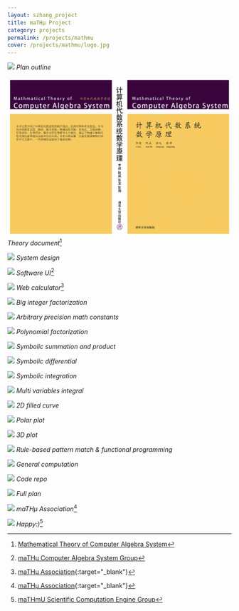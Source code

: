 ```yaml
---
layout: szhang_project
title: maTHμ Project
category: projects
permalink: /projects/mathmu
cover: /projects/mathmu/logo.jpg
---
```


![](plan_outline.png)
*Plan outline*

[![](/publications/mathematical-theory-of-computer-algebra-system/cover.png)](/publications/mathematical-theory-of-computer-algebra-system)
*Theory document*[^1]

![](system.png)
*System design*

![](ui.png)
*Software UI*[^2]

![](web.png)
*Web calculator*[^3]

![](factor_integer.png)
*Big integer factorization*

![](math_constant.png)
*Arbitrary precision math constants*

![](factor_polynomial.png)
*Polynomial factorization*

![](sum_product.png)
*Symbolic summation and product*

![](symbolic_differential.png)
*Symbolic differential*

![](symbolic_integration.png)
*Symbolic integration*

![](multi_integral.png)
*Multi variables integral*

![](filled_curve.png)
*2D filled curve*

![](polar_plot.png)
*Polar plot*

![](3d_plot.png)
*3D plot*

![](functional_programming.png)
*Rule-based pattern match & functional programming*

![](general_computation.png)
*General computation*

![](repo.png)
*Code repo*

![](plan.png)
*Full plan*

![](association.jpg)
*maTHμ Association*[^3]

![](happy.jpg)
*Happy:)*[^4]

[^1]: [Mathematical Theory of Computer Algebra System](/publications/mathematical-theory-of-computer-algebra-system)
[^2]: [maTHμ Computer Algebra System Group](/groups/mathmu-computer-algebra-system)
[^3]: [maTHμ Association](http://www.mathmu.cn){:target="_blank"}
[^4]: [maTHmU Scientific Computation Engine Group](/groups/mathmu-scientific-computation-engine)